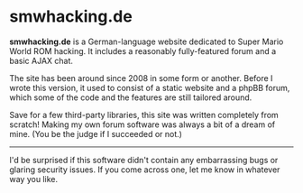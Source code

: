 # smwhacking.de
**smwhacking.de** is a German-language website dedicated to Super Mario World ROM hacking. It includes a reasonably fully-featured forum and a basic AJAX chat.

The site has been around since 2008 in some form or another. Before I wrote this version, it used to consist of a static website and a phpBB forum, which some of the code and the features are still tailored around.

Save for a few third-party libraries, this site was written completely from scratch! Making my own forum software was always a bit of a dream of mine. (You be the judge if I succeeded or not.)

---

I'd be surprised if this software didn't contain any embarrassing bugs or glaring security issues. If you come across one, let me know in whatever way you like.